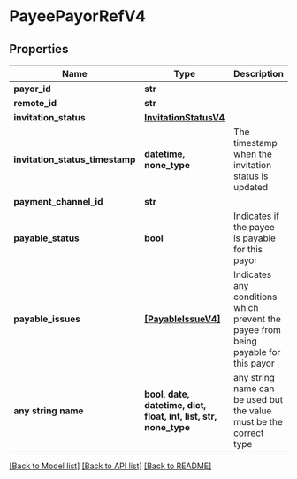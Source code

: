 # PayeePayorRefV4


## Properties
Name | Type | Description | Notes
------------ | ------------- | ------------- | -------------
**payor_id** | **str** |  | [optional] 
**remote_id** | **str** |  | [optional] 
**invitation_status** | [**InvitationStatusV4**](InvitationStatusV4.md) |  | [optional] 
**invitation_status_timestamp** | **datetime, none_type** | The timestamp when the invitation status is updated | [optional] 
**payment_channel_id** | **str** |  | [optional] 
**payable_status** | **bool** | Indicates if the payee is payable for this payor | [optional] 
**payable_issues** | [**[PayableIssueV4]**](PayableIssueV4.md) | Indicates any conditions which prevent the payee from being payable for this payor | [optional] 
**any string name** | **bool, date, datetime, dict, float, int, list, str, none_type** | any string name can be used but the value must be the correct type | [optional]

[[Back to Model list]](../README.md#documentation-for-models) [[Back to API list]](../README.md#documentation-for-api-endpoints) [[Back to README]](../README.md)


